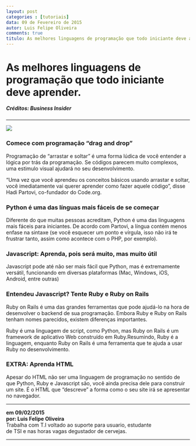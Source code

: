 ```yaml
---
layout: post
categories : [tutoriais]
data: 09 de Fevereiro de 2015
autor: Luis Felipe Oliveira
comments: true
titulo: As melhores linguagens de programação que todo iniciante deve aprender.
---
```


<h1>As melhores linguagens de programação que todo iniciante deve aprender.</h1>
<h5 style="margin-top:-1px;">Créditos: Business Insider</h5>
<hr>

<img class="image-show" src="{{ site.baseurl }}/img/iniciante.jpg"><img>

<div class="post-content">

<h3>Comece com programação “drag and drop”</h3>
<p>Programação de “arrastar e soltar” é uma forma lúdica de você entender a lógica por trás da programação. Se códigos parecem muito complexos, uma estimulo visual ajudará no seu desenvolvimento.</p>

<p>“Uma vez que você aprendeu os conceitos básicos usando arrastar e soltar, você imediatamente vai querer aprender como fazer aquele código”, disse Hadi Partovi, co-fundador do Code.org.</p>

<h3>Python é uma das línguas mais fáceis de se começar</h3>
<p>Diferente do que muitas pessoas acreditam, Python é uma das linguagens mais fáceis para iniciantes. De acordo com Partovi, a língua contém menos enfase na sintaxe (se você esquecer um ponto e vírgula, isso não irá te frustrar tanto, assim como acontece com o PHP, por exemplo).</p>

<h3>Javascript: Aprenda, pois será muito, mas muito útil</h3>
<p>Javascript pode até não ser mais fácil que Python, mas é extremamente versátil, funcionando em diversas plataformas (Mac, Windows, iOS, Android, entre outras)</p>

<h3>Entendeu Javascript? Tente Ruby e Ruby on Rails</h3>
<p>Ruby on Rails é uma das grandes ferramentas que pode ajudá-lo na hora de desenvolver o backend de sua programação. Embora Ruby e Ruby on Rails tenham nomes parecidos, existem diferenças importantes.</p>

<p>Ruby é uma linguagem de script, como Python, mas Ruby on Rails é um framework de aplicativo Web construído em Ruby.Resumindo, Ruby é a linguagem, enquanto Ruby on Rails é uma ferramenta que te ajuda a usar Ruby no desenvolvimento.</p>

<h3><strong>EXTRA: Aprenda HTML</strong></h3>
<p>Apesar do HTML não ser uma linguagem de programação no sentido de que Python, Ruby e Javascript são, você ainda precisa dele para construir um site. É o HTML que “descreve” a forma como o seu site irá se apresentar no navegador.</p>


</div>
<hr>
<div class="info-post">
<b>em 09/02/2015 <br/>
por:  Luis Felipe Oliveira </b><br/>
<div class="image-author-luis"></div>
<div class="author-description-luis">
	Trabalha com T.I voltado ao suporte para usuario, estudante<br/> de TSI e nas horas vagas degustador de cervejas.
</div>
</div>
<hr>
